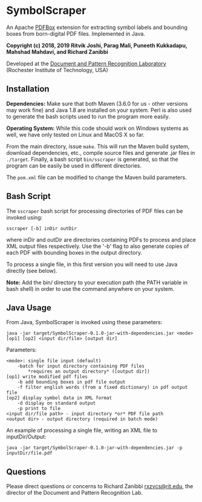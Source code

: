 # SymbolScraper

An Apache [PDFBox](https://pdfbox.apache.org) extension for extracting symbol labels and bounding boxes from born-digital PDF files. Implemented in Java.

**Copyright (c) 2018, 2019 Ritvik Joshi, Parag Mali, Puneeth Kukkadapu, Mahshad Mahdavi, and Richard Zanibbi**   

Developed at the [Document and Pattern Recognition Laboratory](https://www.cs.rit.edu/~dprl/index.html)  
(Rochester Institute of Technology, USA)

## Installation

**Dependencies:** Make sure that both Maven (3.6.0 for us - other versions may work fine) and Java 1.8 are installed on your system. Perl is also used to generate the bash scripts used to run the program more easily.

**Operating System:** While this code should work on Windows systems as well, we have only tested on Linux and MacOS X so far.

From the main directory, issue ``make``. This will run the Maven build system, download dependencies, etc., compile source files and generate .jar files in ``./target``. Finally, a bash script ``bin/sscraper`` is generated, so that the program can be easily be used in different directories.

The ``pom.xml`` file can be modified to change the Maven build parameters. 

## Bash Script

The ``sscraper`` bash script for processing directories of PDF files can be invoked using:

	sscraper [-b] inDir outDir
	
where inDir and outDir are directories containing PDFs to process and place XML output files respectively. Use the '-b' flag to also generate copies of each PDF with bounding boxes in the output directory. 

To process a single file, in this first version you will need to use Java directly (see below).

**Note:** Add the bin/ directory to your execution path (the PATH variable in bash shell) in order to use the command anywhere on your system.

## Java Usage

From Java, SymbolScraper is invoked using these parameters:
	
	java -jar target/SymbolScraper-0.1.0-jar-with-dependencies.jar <mode> [op1] [op2] <input dir/file> [output dir]
	
Parameters:

	<mode>: single file input (default)
		-batch for input directory containing PDF files 
			*requires an output directory* ([output dir])
	[op1] write modified pdf files  
		-b add bounding boxes in pdf file output
		-f filter english words (from a fixed dictionary) in pdf output file
	[op2] display symbol data in XML format 
		-d display on standard output
		-p print to file
	<input dir/file path> - input directory *or* PDF file path
	<output dir> - output directory (required in batch mode)
	
An example of processing a single file, writing an XML file to inputDir/Output:

	java -jar target/SymbolScraper-0.1.0-jar-with-dependencies.jar -p inputDir/file.pdf 

## Questions

Please direct questions or concerns to Richard Zanibbi [rxzvcs@rit.edu](rxzvcs@rit.edu), the director of the Document and Pattern Recognition Lab.

